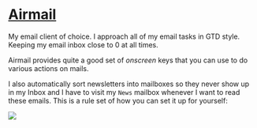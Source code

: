 # [Airmail](http://airmailapp.com)
My email client of choice. I approach all of my email tasks in GTD style. Keeping my email inbox close to 0 at all times.

Airmail provides quite a good set of _onscreen_ keys that you can use to do various actions on mails.

I also automatically sort newsletters into mailboxes so they never show up in my Inbox and I have to visit my `News` mailbox whenever I want to read these emails. This is a rule set of how you can set it up for yourself:

![](https://i.imgur.com/v6hKS7D.png)